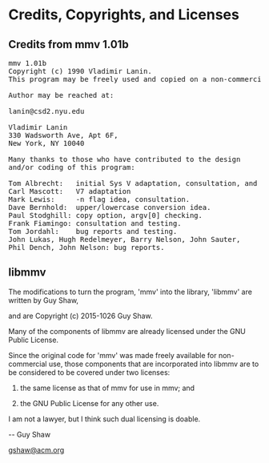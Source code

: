 # Credits, Copyrights, and Licenses

## Credits from mmv 1.01b

<pre>
mmv 1.01b
Copyright (c) 1990 Vladimir Lanin.
This program may be freely used and copied on a non-commercial basis.

Author may be reached at:

lanin@csd2.nyu.edu

Vladimir Lanin
330 Wadsworth Ave, Apt 6F,
New York, NY 10040

Many thanks to those who have contributed to the design
and/or coding of this program:

Tom Albrecht:   initial Sys V adaptation, consultation, and testing
Carl Mascott:   V7 adaptation
Mark Lewis:     -n flag idea, consultation.
Dave Bernhold:  upper/lowercase conversion idea.
Paul Stodghill: copy option, argv[0] checking.
Frank Fiamingo: consultation and testing.
Tom Jordahl:    bug reports and testing.
John Lukas, Hugh Redelmeyer, Barry Nelson, John Sauter,
Phil Dench, John Nelson: bug reports.
</pre>


## libmmv

The modifications to turn the program, 'mmv' into the library, 'libmmv'
are written by Guy Shaw,

and are Copyright (c) 2015-1026 Guy Shaw.

Many of the components of libmmv are already licensed
under the GNU Public License.

Since the original code for 'mmv' was made freely available
for non-commercial use, those components that are incorporated
into libmmv are to be considered to be covered under two licenses:

  1. the same license as that of mmv for use in mmv; and

  2. the GNU Public License for any other use.

I am not a lawyer, but I think such dual licensing is doable.


-- Guy Shaw

   gshaw@acm.org

